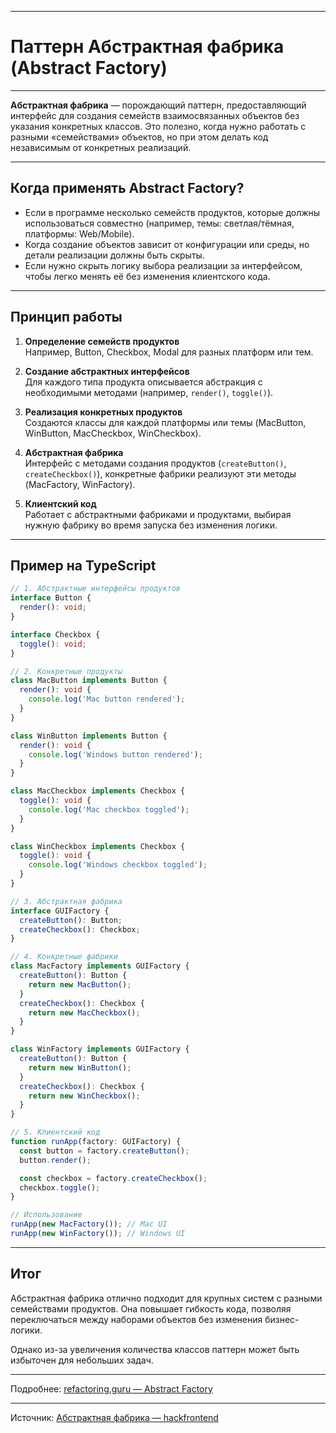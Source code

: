 
---

# Паттерн Абстрактная фабрика (Abstract Factory)

---

**Абстрактная фабрика** — порождающий паттерн, предоставляющий интерфейс для создания семейств взаимосвязанных объектов без указания конкретных классов. Это полезно, когда нужно работать с разными «семействами» объектов, но при этом делать код независимым от конкретных реализаций.

---

## Когда применять Abstract Factory?

- Если в программе несколько семейств продуктов, которые должны использоваться совместно (например, темы: светлая/тёмная, платформы: Web/Mobile).
- Когда создание объектов зависит от конфигурации или среды, но детали реализации должны быть скрыты.
- Если нужно скрыть логику выбора реализации за интерфейсом, чтобы легко менять её без изменения клиентского кода.

---

## Принцип работы

1. **Определение семейств продуктов**  
   Например, Button, Checkbox, Modal для разных платформ или тем.

2. **Создание абстрактных интерфейсов**  
   Для каждого типа продукта описывается абстракция с необходимыми методами (например, `render()`, `toggle()`).

3. **Реализация конкретных продуктов**  
   Создаются классы для каждой платформы или темы (MacButton, WinButton, MacCheckbox, WinCheckbox).

4. **Абстрактная фабрика**  
   Интерфейс с методами создания продуктов (`createButton()`, `createCheckbox()`), конкретные фабрики реализуют эти методы (MacFactory, WinFactory).

5. **Клиентский код**  
   Работает с абстрактными фабриками и продуктами, выбирая нужную фабрику во время запуска без изменения логики.

---

## Пример на TypeScript

```ts
// 1. Абстрактные интерфейсы продуктов
interface Button {
  render(): void;
}

interface Checkbox {
  toggle(): void;
}

// 2. Конкретные продукты
class MacButton implements Button {
  render(): void {
    console.log('Mac button rendered');
  }
}

class WinButton implements Button {
  render(): void {
    console.log('Windows button rendered');
  }
}

class MacCheckbox implements Checkbox {
  toggle(): void {
    console.log('Mac checkbox toggled');
  }
}

class WinCheckbox implements Checkbox {
  toggle(): void {
    console.log('Windows checkbox toggled');
  }
}

// 3. Абстрактная фабрика
interface GUIFactory {
  createButton(): Button;
  createCheckbox(): Checkbox;
}

// 4. Конкретные фабрики
class MacFactory implements GUIFactory {
  createButton(): Button {
    return new MacButton();
  }
  createCheckbox(): Checkbox {
    return new MacCheckbox();
  }
}

class WinFactory implements GUIFactory {
  createButton(): Button {
    return new WinButton();
  }
  createCheckbox(): Checkbox {
    return new WinCheckbox();
  }
}

// 5. Клиентский код
function runApp(factory: GUIFactory) {
  const button = factory.createButton();
  button.render();

  const checkbox = factory.createCheckbox();
  checkbox.toggle();
}

// Использование
runApp(new MacFactory()); // Mac UI
runApp(new WinFactory()); // Windows UI
```

---

## Итог

Абстрактная фабрика отлично подходит для крупных систем с разными семействами продуктов. Она повышает гибкость кода, позволяя переключаться между наборами объектов без изменения бизнес-логики.

Однако из-за увеличения количества классов паттерн может быть избыточен для небольших задач.

---

Подробнее: [refactoring.guru — Abstract Factory](https://refactoring.guru/ru/design-patterns/abstract-factory)

---

Источник: [Абстрактная фабрика — hackfrontend](https://www.hackfrontend.com/docs/patterns/abstract-factory)
